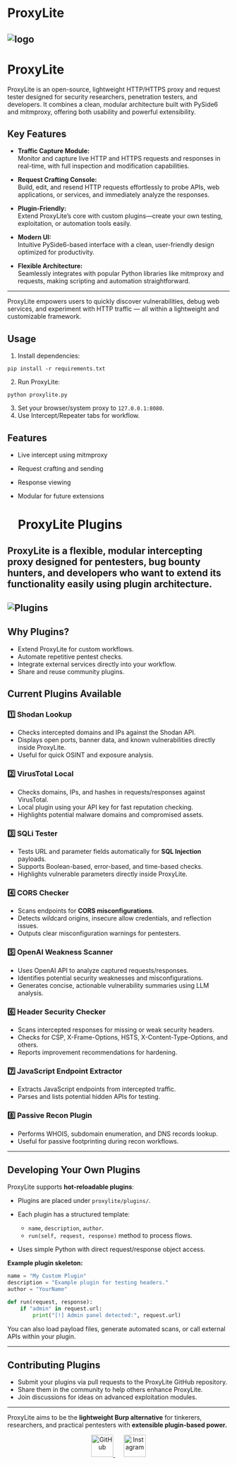 # ProxyLite
![logo](proxylite/assets/proxylite.png)
---
# ProxyLite

ProxyLite is an open-source, lightweight HTTP/HTTPS proxy and request tester designed for security researchers, penetration testers, and developers. It combines a clean, modular architecture built with PySide6 and mitmproxy, offering both usability and powerful extensibility.

## Key Features

- **Traffic Capture Module:**  
  Monitor and capture live HTTP and HTTPS requests and responses in real-time, with full inspection and modification capabilities.

- **Request Crafting Console:**  
  Build, edit, and resend HTTP requests effortlessly to probe APIs, web applications, or services, and immediately analyze the responses.

- **Plugin-Friendly:**  
  Extend ProxyLite’s core with custom plugins—create your own testing, exploitation, or automation tools easily.

- **Modern UI:**  
  Intuitive PySide6-based interface with a clean, user-friendly design optimized for productivity.

- **Flexible Architecture:**  
  Seamlessly integrates with popular Python libraries like mitmproxy and requests, making scripting and automation straightforward.

---

ProxyLite empowers users to quickly discover vulnerabilities, debug web services, and experiment with HTTP traffic — all within a lightweight and customizable framework.


## Usage
1. Install dependencies:
```
pip install -r requirements.txt
```
2. Run ProxyLite:
```
python proxylite.py
```
3. Set your browser/system proxy to `127.0.0.1:8080`.
4. Use Intercept/Repeater tabs for workflow.

## Features
- Live intercept using mitmproxy
- Request crafting and sending
- Response viewing
- Modular for future extensions

  # ProxyLite Plugins

ProxyLite is a flexible, modular intercepting proxy designed for **pentesters, bug bounty hunters, and developers** who want to extend its functionality easily using **plugin architecture**.
---
![Plugins](proxylite/assets/Screenshot.png)
---

## Why Plugins?

* Extend ProxyLite for custom workflows.
* Automate repetitive pentest checks.
* Integrate external services directly into your workflow.
* Share and reuse community plugins.

## Current Plugins Available

### 1️⃣ Shodan Lookup

* Checks intercepted domains and IPs against the Shodan API.
* Displays open ports, banner data, and known vulnerabilities directly inside ProxyLite.
* Useful for quick OSINT and exposure analysis.

### 2️⃣ VirusTotal Local

* Checks domains, IPs, and hashes in requests/responses against VirusTotal.
* Local plugin using your API key for fast reputation checking.
* Highlights potential malware domains and compromised assets.

### 3️⃣ SQLi Tester

* Tests URL and parameter fields automatically for **SQL Injection** payloads.
* Supports Boolean-based, error-based, and time-based checks.
* Highlights vulnerable parameters directly inside ProxyLite.

### 4️⃣ CORS Checker

* Scans endpoints for **CORS misconfigurations**.
* Detects wildcard origins, insecure allow credentials, and reflection issues.
* Outputs clear misconfiguration warnings for pentesters.

### 5️⃣ OpenAI Weakness Scanner

* Uses OpenAI API to analyze captured requests/responses.
* Identifies potential security weaknesses and misconfigurations.
* Generates concise, actionable vulnerability summaries using LLM analysis.

### 6️⃣ Header Security Checker

* Scans intercepted responses for missing or weak security headers.
* Checks for CSP, X-Frame-Options, HSTS, X-Content-Type-Options, and others.
* Reports improvement recommendations for hardening.

### 7️⃣ JavaScript Endpoint Extractor

* Extracts JavaScript endpoints from intercepted traffic.
* Parses and lists potential hidden APIs for testing.

### 8️⃣ Passive Recon Plugin

* Performs WHOIS, subdomain enumeration, and DNS records lookup.
* Useful for passive footprinting during recon workflows.

---

## Developing Your Own Plugins

ProxyLite supports **hot-reloadable plugins**:

* Plugins are placed under `proxylite/plugins/`.
* Each plugin has a structured template:

  * `name`, `description`, `author`.
  * `run(self, request, response)` method to process flows.
* Uses simple Python with direct request/response object access.

**Example plugin skeleton:**

```python
name = "My Custom Plugin"
description = "Example plugin for testing headers."
author = "YourName"

def run(request, response):
    if "admin" in request.url:
        print("[!] Admin panel detected:", request.url)
```

You can also load payload files, generate automated scans, or call external APIs within your plugin.

---

## Contributing Plugins

* Submit your plugins via pull requests to the ProxyLite GitHub repository.
* Share them in the community to help others enhance ProxyLite.
* Join discussions for ideas on advanced exploitation modules.

---

ProxyLite aims to be the **lightweight Burp alternative** for tinkerers, researchers, and practical pentesters with **extensible plugin-based power.**

<p align="center">
  <a href="https://github.com/0xnu11byte">
    <img src="https://img.icons8.com/ios-glyphs/90/github.png" alt="GitHub" width="50" height="50">
  </a>
  &nbsp;&nbsp;&nbsp;&nbsp;
<!--   <a href="https://www.linkedin.com/in/YourLinkedIn/">
    <img src="https://img.icons8.com/ios-filled/90/linkedin.png" alt="LinkedIn" width="50" height="50">
  </a> -->
  <a href="https://www.instagram.com/nu11byte/">
    <img src="https://img.icons8.com/ios-filled/90/instagram-new.png" alt="Instagram" width="50" height="50">
  </a>
</p>

